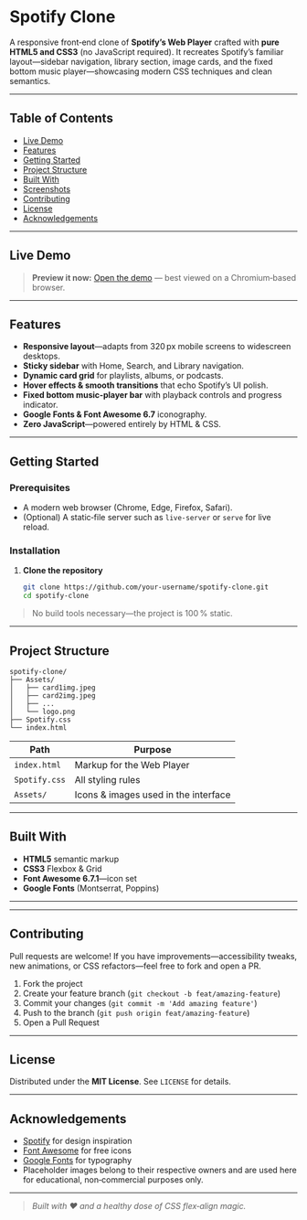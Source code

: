 # Spotify Clone

A responsive front‑end clone of **Spotify’s Web Player** crafted with **pure HTML5 and CSS3** (no JavaScript required). It recreates Spotify’s familiar layout—sidebar navigation, library section, image cards, and the fixed bottom music player—showcasing modern CSS techniques and clean semantics.

---

## Table of Contents

* [Live Demo](#live-demo)
* [Features](#features)
* [Getting Started](#getting-started)
* [Project Structure](#project-structure)
* [Built With](#built-with)
* [Screenshots](#screenshots)
* [Contributing](#contributing)
* [License](#license)
* [Acknowledgements](#acknowledgements)

---

## Live Demo

> **Preview it now:** [Open the demo](https://priyanjalgairola.github.io/Spotify-Clone/) — best viewed on a Chromium‑based browser.

---

## Features

* **Responsive layout**—adapts from 320 px mobile screens to widescreen desktops.
* **Sticky sidebar** with Home, Search, and Library navigation.
* **Dynamic card grid** for playlists, albums, or podcasts.
* **Hover effects & smooth transitions** that echo Spotify’s UI polish.
* **Fixed bottom music‑player bar** with playback controls and progress indicator.
* **Google Fonts & Font Awesome 6.7** iconography.
* **Zero JavaScript**—powered entirely by HTML & CSS.

---

## Getting Started

### Prerequisites

* A modern web browser (Chrome, Edge, Firefox, Safari).
* (Optional) A static‑file server such as `live-server` or `serve` for live reload.

### Installation

1. **Clone the repository**

   ```bash
   git clone https://github.com/your‑username/spotify‑clone.git
   cd spotify‑clone
   ```
   
> No build tools necessary—the project is 100 % static.

---

## Project Structure

```
spotify-clone/
├── Assets/
│   ├── card1img.jpeg
│   ├── card2img.jpeg
│   ├── ...
│   └── logo.png
├── Spotify.css
└── index.html
```

| Path          | Purpose                              |
| ------------- | ------------------------------------ |
| `index.html`  | Markup for the Web Player            |
| `Spotify.css` | All styling rules                    |
| `Assets/`     | Icons & images used in the interface |

---

## Built With

* **HTML5** semantic markup
* **CSS3** Flexbox & Grid
* **Font Awesome 6.7.1**—icon set
* **Google Fonts** (Montserrat, Poppins)

---

---

## Contributing

Pull requests are welcome! If you have improvements—accessibility tweaks, new animations, or CSS refactors—feel free to fork and open a PR.

1. Fork the project
2. Create your feature branch (`git checkout -b feat/amazing-feature`)
3. Commit your changes (`git commit -m 'Add amazing feature'`)
4. Push to the branch (`git push origin feat/amazing-feature`)
5. Open a Pull Request

---

## License

Distributed under the **MIT License**. See `LICENSE` for details.

---

## Acknowledgements

* [Spotify](https://spotify.com) for design inspiration
* [Font Awesome](https://fontawesome.com) for free icons
* [Google Fonts](https://fonts.google.com) for typography
* Placeholder images belong to their respective owners and are used here for educational, non‑commercial purposes only.

---

> *Built with ♥ and a healthy dose of CSS flex‑align magic.*

